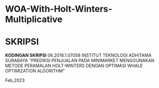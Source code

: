 # WOA-With-Holt-Winters-Multiplicative
# SKRIPSI

**KODINGAN SKRIPSI**
06.2018.1.07058
INSTITUT TEKNOLOGI ADHITAMA SURABAYA
"PREDIKSI PENJUALAN PADA MINIMARKET MENGGUNAKAN METODE PERAMALAN HOLT-WINTERS DENGAN OPTIMASI WHALE OPTIMIZATION ALGORITHM"

Feb,2023
